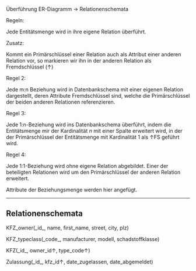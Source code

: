 Überführung ER-Diagramm -> Relationenschemata

Regeln:

Jede Entitätsmenge wird in ihre eigene Relation überführt.

Zusatz:

Kommt ein Primärschlüssel einer Relation auch als Attribut einer anderen Relation vor, so markieren wir ihn in der anderen Relation als Fremdschlüssel ($\uparrow$)

Regel 2:

Jede m:n Beziehung wird in Datenbankschema mit einer eigenen Relation dargestellt, deren Attribute Fremdschlüssel sind, welche die Primärschlüssel der beiden anderen Relationen referenzieren.

Regel 3:

Jede 1:n-Beziehung wird ins Datenbankschema überführt, indem die Entitätsmenge mir der Kardinalität $n$ mit einer Spalte erweitert wird, in der der Primärschlüssel der Entitätsmenge mit Kardinalität 1 als $\uparrow$FS geführt wird.

Regel 4:

Jede 1:1-Beziehung wird ohne eigene Relation abgebildet. Einer der beteiligten Relationen wird um den Primärschlüssel der anderen Relation erweitert.

Attribute der Beziehungsmenge werden hier angefügt.

---

## Relationenschemata

KFZ_owner(\_id\_, name, first_name, street, city, plz)

KFZ_typeclass(\_code\_, manufacturer, modell, schadstoffklasse)

KFZ(\_id\_, owner_id$\uparrow$, type_code$\uparrow$)

Zulassung(\_id\_, kfz_id$\uparrow$, date_zugelassen, date_abgemeldet)
